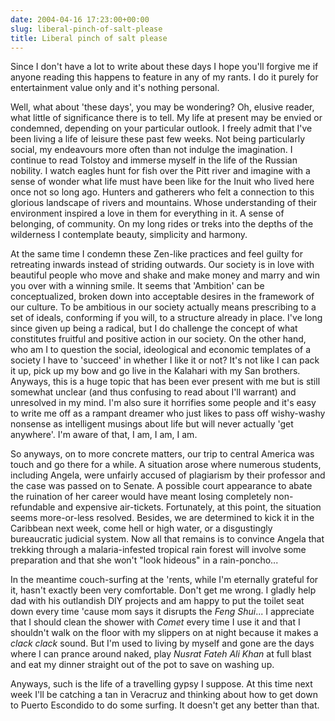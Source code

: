 ```yaml
---
date: 2004-04-16 17:23:00+00:00
slug: liberal-pinch-of-salt-please
title: Liberal pinch of salt please
---
```


Since I don't have a lot to write about these days I hope you'll forgive me if anyone reading this happens to feature in any of my rants. I do it purely for entertainment value only and it's nothing personal. 

Well, what about 'these days', you may be wondering? Oh, elusive reader, what little of significance there is to tell. My life at present may be envied or condemned, depending on your particular outlook. I freely admit that I've been living a life of leisure these past few weeks. Not being particularly social, my endeavours more often than not indulge the imagination. I continue to read Tolstoy and immerse myself in the life of the Russian nobility. I watch eagles hunt for fish over the Pitt river and imagine with a sense of wonder what life must have been like for the Inuit who lived here once not so long ago. Hunters and gatherers who felt a connection to this glorious landscape of rivers and mountains. Whose understanding of their environment inspired a love in them for everything in it. A sense of belonging, of community. On my long rides or treks into the depths of the wilderness I contemplate beauty, simplicity and harmony. 

At the same time I condemn these Zen-like practices and feel guilty for retreating inwards instead of striding outwards. Our society is in love with beautiful people who move and shake and make money and marry and win you over with a winning smile. It seems that 'Ambition' can be conceptualized, broken down into acceptable desires in the framework of our culture. To be ambitious in our society actually means prescribing to a set of ideals, conforming if you will, to a structure already in place. I've long since given up being a radical, but I do challenge the concept of what constitutes fruitful and positive action in our society. On the other hand, who am I to question the social, ideological and economic templates of a society I have to 'succeed'  in whether I like it or not? It's not like I can pack it up, pick up my bow and go live in the Kalahari with my San brothers. Anyways, this is a huge topic that has been ever present with me but is still somewhat unclear (and thus confusing to read about I'll warrant) and unresolved in my mind. I'm also sure it horrifies some people and it's easy to write me off as a rampant dreamer who just likes to pass off wishy-washy nonsense as intelligent musings about life but will never actually 'get anywhere'. I'm aware of that, I am, I am, I am.

So anyways, on to more concrete matters, our trip to central America was touch and go there for a while. A situation arose where numerous students, including Angela, were unfairly accused of plagiarism by their professor and the case was passed on to Senate. A possible court appearance to abate the ruination of her career would have meant losing completely non-refundable and expensive air-tickets. Fortunately, at this point, the situation seems more-or-less resolved. Besides, we are determined to kick it in the Caribbean next week, come hell or high water, or a disgustingly bureaucratic judicial system. Now all that remains is to convince Angela that trekking through a malaria-infested tropical rain forest will involve some preparation and that she won't "look hideous" in a rain-poncho...

In the meantime couch-surfing at the 'rents, while I'm eternally grateful for it, hasn't exactly been very comfortable. Don't get me wrong. I gladly help dad with his outlandish DIY projects and am happy to put the toilet seat down every time 'cause mom says it disrupts the _Feng Shui_... I appreciate that I should clean the shower with _Comet_ every time I use it and that I shouldn't walk on the floor with my slippers on at night because it makes a _clack clack_ sound. But I'm used to living by myself and gone are the days where I can prance around naked, play _Nusrat Fateh Ali Khan_ at full blast and eat my dinner straight out of the pot to save on washing up.
 
Anyways, such is the life of a travelling gypsy I suppose. At this time next week I'll be catching a tan in Veracruz and thinking about how to get down to Puerto Escondido to do some surfing. It doesn't get any better than that.
